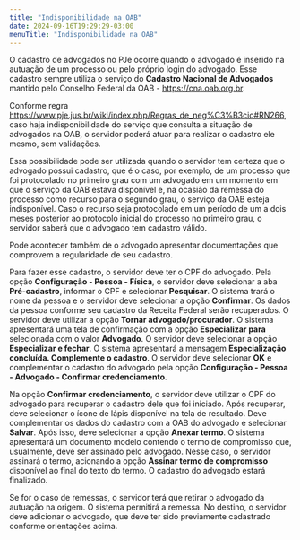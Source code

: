 ```yaml
---
title: "Indisponibilidade na OAB"
date: 2024-09-16T19:29:29-03:00
menuTitle: "Indisponibilidade na OAB"
---
```


O cadastro de advogados no PJe ocorre quando o advogado é inserido na autuação de um processo ou pelo próprio login do advogado. Esse cadastro sempre utiliza o serviço do **Cadastro Nacional de Advogados** mantido pelo Conselho Federal da OAB - https://cna.oab.org.br.

Conforme regra https://www.pje.jus.br/wiki/index.php/Regras_de_neg%C3%B3cio#RN266, caso haja indisponibilidade do serviço que consulta a situação de advogados na OAB, o servidor poderá atuar para realizar o cadastro ele mesmo, sem validações. 

Essa possibilidade pode ser utilizada quando o servidor tem certeza que o advogado possui cadastro, que é o caso, por exemplo, de um processo que foi protocolado no primeiro grau com um advogado em um momento em que o serviço da OAB estava disponível e, na ocasião da remessa do processo como recurso para o segundo grau, o serviço da OAB esteja indisponível. Caso o recurso seja protocolado em um período de um a dois meses posterior ao protocolo inicial do processo no primeiro grau, o servidor saberá que o advogado tem cadastro válido. 

Pode acontecer também de o advogado apresentar documentações que comprovem a regularidade de seu cadastro.

Para fazer esse cadastro, o servidor deve ter o CPF do advogado. Pela opção **Configuração - Pessoa - Física**, o servidor deve selecionar a aba **Pré-cadastro**, informar o CPF e selecionar **Pesquisar**. O sistema trará o nome da pessoa e o servidor deve selecionar a opção **Confirmar**. Os dados da pessoa conforme seu cadastro da Receita Federal serão recuperados. O servidor deve utilizar a opção **Tornar advogado/procurador**. O sistema apresentará uma tela de confirmação com a opção **Especializar para** selecionada com o valor **Advogado**. O servidor deve selecionar a opção **Especializar e fechar**. O sistema apresentará a mensagem **Especialização concluída. Complemente o cadastro**. O servidor deve selecionar **OK** e complementar o cadastro do advogado pela opção **Configuração - Pessoa - Advogado - Confirmar credenciamento**.

Na opção **Confirmar credenciamento**, o servidor deve utilizar o CPF do advogado para recuperar o cadastro dele que foi iniciado. Após recuperar, deve selecionar o ícone de lápis disponível na tela de resultado. Deve complementar os dados do cadastro com a OAB do advogado e selecionar **Salvar**. Após isso, deve selecionar a opção **Anexar termo**. O sistema apresentará um documento modelo contendo o termo de compromisso que, usualmente, deve ser assinado pelo advogado. Nesse caso, o servidor assinará o termo, acionando a opção **Assinar termo de compromisso** disponível ao final do texto do termo. O cadastro do advogado estará finalizado. 

Se for o caso de remessas, o servidor terá que retirar o advogado da autuação na origem. O sistema permitirá a remessa. No destino, o servidor deve adicionar o advogado, que deve ter sido previamente cadastrado conforme orientações acima.


